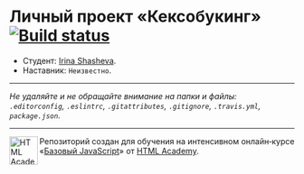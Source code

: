 # Личный проект «Кексобукинг» [![Build status][travis-image]][travis-url]

* Студент: [Irina Shasheva](https://up.htmlacademy.ru/javascript/9/user/130615).
* Наставник: `Неизвестно`.

---

_Не удаляйте и не обращайте внимание на папки и файлы:_<br>
_`.editorconfig`, `.eslintrc`, `.gitattributes`, `.gitignore`, `.travis.yml`, `package.json`._

---

<a href="https://htmlacademy.ru/intensive/javascript"><img align="left" width="50" height="50" title="HTML Academy" src="https://up.htmlacademy.ru/static/img/intensive/javascript/logo-for-github.svg"></a>

Репозиторий создан для обучения на интенсивном онлайн‑курсе «[Базовый JavaScript](https://htmlacademy.ru/intensive/javascript)» от [HTML Academy](https://htmlacademy.ru).

[travis-image]: https://travis-ci.org/htmlacademy-javascript/130615-keksobooking.svg?branch=master
[travis-url]: https://travis-ci.org/htmlacademy-javascript/130615-keksobooking
